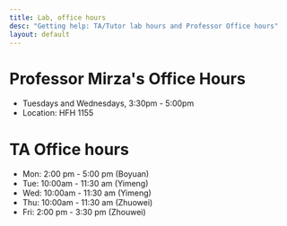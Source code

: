 ```yaml
---
title: Lab, office hours
desc: "Getting help: TA/Tutor lab hours and Professor Office hours"
layout: default
---
```



# Professor Mirza's Office Hours

* Tuesdays and Wednesdays, 3:30pm - 5:00pm
* Location: HFH 1155

# TA Office hours

* Mon: 2:00 pm - 5:00 pm (Boyuan)
* Tue: 10:00am - 11:30 am (Yimeng)
* Wed: 10:00am - 11:30 am (Yimeng)
* Thu: 10:00am - 11:30 am (Zhuowei)
* Fri: 2:00 pm - 3:30 pm (Zhouwei)


